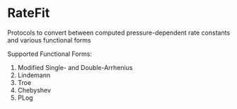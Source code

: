 # RateFit

Protocols to convert between computed pressure-dependent rate constants and various functional forms

Supported Functional Forms:
 1. Modified Single- and Double-Arrhenius
 2. Lindemann
 3. Troe
 4. Chebyshev
 5. PLog 
